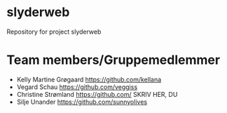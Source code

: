 # slyderweb
Repository for project slyderweb

# Team members/Gruppemedlemmer

* Kelly Martine Grøgaard https://github.com/kellana
* Vegard Schau https://github.com/veggiss
* Christine Strømland https://github.com/ SKRIV HER, DU
* Silje Unander https://github.com/sunnyolives
